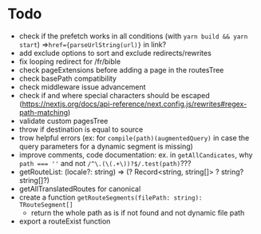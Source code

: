 # Todo

- check if the prefetch works in all conditions (with `yarn build && yarn start`)
  =>`href={parseUrlString(url)}` in link?
- add exclude options to sort and exclude redirects/rewrites
- fix looping redirect for /fr/bible
- check pageExtensions before adding a page in the routesTree
- check basePath compatibility
- check middleware issue advancement
- check if and where special characters should be escaped (<https://nextjs.org/docs/api-reference/next.config.js/rewrites#regex-path-matching>)
- validate custom pagesTree
- throw if destination is equal to source
- trow helpful errors (ex: for `compile(path)(augmentedQuery)` in case the query parameters for a dynamic segment is missing)
- improve comments, code documentation: ex. in `getAllCandicates`, why `path === ''` and not `/^\.(\(.+\))?$/.test(path)`???
- getRouteList: (locale?: string) => (? Record<string, string[]> ? string? string[]?)
- getAllTranslatedRoutes for canonical
- create a function `getRouteSegments(filePath: string): TRouteSegment[]`
  - return the whole path as is if not found and not dynamic file path
- export a routeExist function
